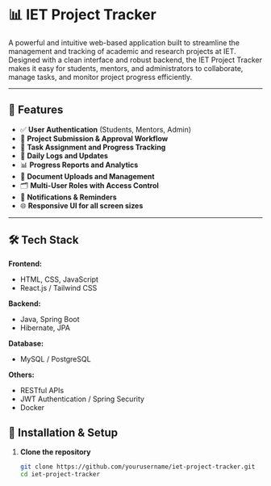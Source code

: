 # 📊 IET Project Tracker

A powerful and intuitive web-based application built to streamline the management and tracking of academic and research projects at IET. Designed with a clean interface and robust backend, the IET Project Tracker makes it easy for students, mentors, and administrators to collaborate, manage tasks, and monitor project progress efficiently.

---

## 🚀 Features

- ✅ **User Authentication** (Students, Mentors, Admin)
- 📁 **Project Submission & Approval Workflow**
- 📌 **Task Assignment and Progress Tracking**
- 📝 **Daily Logs and Updates**
- 📊 **Progress Reports and Analytics**
- 📂 **Document Uploads and Management**
- 🗂️ **Multi-User Roles with Access Control**
- 🔔 **Notifications & Reminders**
- 🌐 **Responsive UI for all screen sizes**

---

## 🛠️ Tech Stack

**Frontend:**
- HTML, CSS, JavaScript
- React.js / Tailwind CSS 

**Backend:**
- Java, Spring Boot
- Hibernate, JPA

**Database:**
- MySQL / PostgreSQL

**Others:**
- RESTful APIs
- JWT Authentication / Spring Security 
- Docker

## 🔧 Installation & Setup

1. **Clone the repository**
   ```bash
   git clone https://github.com/yourusername/iet-project-tracker.git
   cd iet-project-tracker

